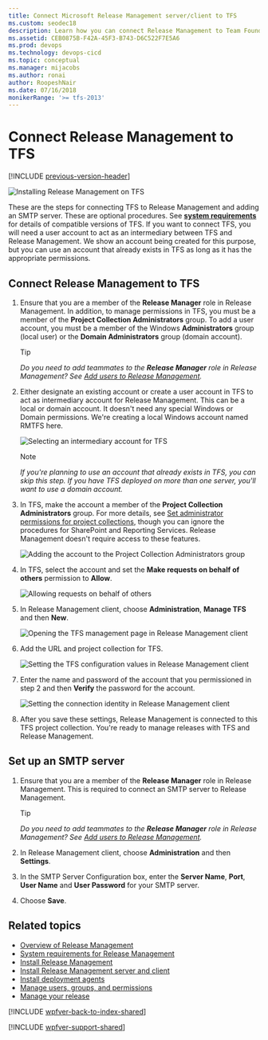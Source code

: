 ```yaml
---
title: Connect Microsoft Release Management server/client to TFS
ms.custom: seodec18
description: Learn how you can connect Release Management to Team Foundation Server (TFS) using server and client for VS 2015 and TFS 2015
ms.assetid: CEB0875B-F42A-45F3-B743-D6C522F7E5A6
ms.prod: devops
ms.technology: devops-cicd
ms.topic: conceptual
ms.manager: mijacobs
ms.author: ronai
author: RoopeshNair
ms.date: 07/16/2018
monikerRange: '>= tfs-2013'
---
```


# Connect Release Management to TFS

[!INCLUDE [previous-version-header](../../_shared/previous-version-header.md)]

![Installing Release Management on TFS](_img/connect-tfs-01.png)

These are the steps for connecting TFS to Release Management and adding an 
SMTP server. These are optional procedures. See 
**[system requirements](system-requirements.md)** 
for details of compatible versions of TFS. If you want to connect TFS, you 
will need a user account to act as an intermediary between TFS and Release
 Management. We show an account being created for this purpose, but you can 
use an account that already exists in TFS as long as it has the appropriate 
permissions.

## Connect Release Management to TFS
 
1. Ensure that you are a member of the **Release Manager** role in Release 
   Management. In addition, to manage permissions in TFS, you must be a member 
   of the **Project Collection Administrators** group. To add a user account, 
   you must be a member of the Windows **Administrators** group (local user) 
   or the **Domain Administrators** group (domain account).

    > [!TIP]
    > _Do you need to add teammates to the **Release Manager** role 
    > in Release Management? See [Add users to Release Management](../add-users-and-groups.md)._

1. Either designate an existing account or create a user account in TFS 
   to act as intermediary account for Release Management. This can be a local 
   or domain account. It doesn't need any special Windows or Domain permissions.
   We're creating a local Windows account named RMTFS here.

   ![Selecting an intermediary account for TFS](_img/connect-tfs-02.png)

    > [!NOTE]
    > _If you're planning to use an account that already exists in 
    > TFS, you can skip this step. If you have TFS deployed on more than one 
    > server, you'll want to use a domain account._

1. In TFS, make the account a member of the **Project Collection 
   Administrators** group. For more details, see
   [Set administrator permissions for project collections](../../../../../organizations/security/set-project-collection-level-permissions.md),
   though you can ignore the procedures for SharePoint and Reporting Services.
   Release Management doesn't require access to these features.

   ![Adding the account to the Project Collection Administrators group](_img/connect-tfs-03.png)

1. In TFS, select the account and set the **Make requests on behalf of 
   others** permission to **Allow**.

   ![Allowing requests on behalf of others](_img/connect-tfs-04.png)

1. In Release Management client, choose **Administration**, **Manage TFS**
   and then **New**.

   ![Opening the TFS management page in Release Management client](_img/connect-tfs-05.png)

1. Add the URL and project collection for TFS.

   ![Setting the TFS configuration values in Release Management client](_img/connect-tfs-06.png)

1. Enter the name and password of the account that you permissioned in step 2
   and then **Verify** the password for the account.

   ![Setting the connection identity in Release Management client](_img/connect-tfs-07.png)

1. After you save these settings, Release Management is connected to this 
   TFS project collection. You're ready to manage releases with TFS and 
   Release Management.

## Set up an SMTP server
 
1. Ensure that you are a member of the **Release Manager** role in Release 
   Management. This is required to connect an SMTP server to Release Management.

    > [!TIP]
    > _Do you need to add teammates to the **Release Manager** role 
   in Release Management? See [Add users to Release Management](../add-users-and-groups.md)._

1. In Release Management client, choose **Administration** and then **Settings**.

1. In the SMTP Server Configuration box, enter the **Server Name**, **Port**,
   **User Name** and **User Password** for your SMTP server.

1. Choose **Save**.

## Related topics

* [Overview of Release Management](../release-management-overview.md)
* [System requirements for Release Management](system-requirements.md)
* [Install Release Management](../install-release-management.md)
* [Install Release Management server and client](install-server-and-client.md)
* [Install deployment agents](install-deployment-agent.md)
* [Manage users, groups, and permissions](../add-users-and-groups.md)
* [Manage your release](../manage-your-release.md) 
  
[!INCLUDE [wpfver-back-to-index-shared](../../_shared/wpfver-back-to-index-shared.md)]
 
[!INCLUDE [wpfver-support-shared](../../_shared/wpfver-support-shared.md)]
